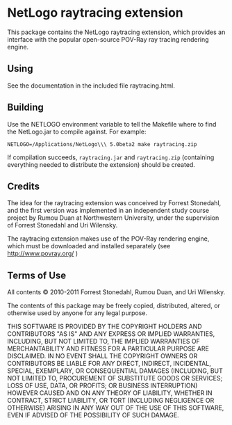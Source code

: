 # NetLogo raytracing extension

This package contains the NetLogo raytracing extension, which provides an interface with the popular open-source POV-Ray ray tracing rendering engine.

## Using

See the documentation in the included file raytracing.html.

## Building

Use the NETLOGO environment variable to tell the Makefile where to find the NetLogo.jar to compile against.  For example:

    NETLOGO=/Applications/NetLogo\\\ 5.0beta2 make raytracing.zip

If compilation succeeds, `raytracing.jar` and `raytracing.zip` (containing everything needed to distribute the extension) should be created.


## Credits

The idea for the raytracing extension was conceived by Forrest Stonedahl, and the first version was implemented in an independent study course project by Rumou Duan at Northwestern University, under the supervision of Forrest Stonedahl and Uri Wilensky.

The raytracing extension makes use of the POV-Ray rendering engine, which must be downloaded and installed separately (see http://www.povray.org/ )

## Terms of Use

All contents © 2010-2011 Forrest Stonedahl, Rumou Duan, and Uri Wilensky.

The contents of this package may be freely copied, distributed, altered, or otherwise used by anyone for any legal purpose.

THIS SOFTWARE IS PROVIDED BY THE COPYRIGHT HOLDERS AND CONTRIBUTORS "AS IS" AND ANY EXPRESS OR IMPLIED WARRANTIES, INCLUDING, BUT NOT LIMITED TO, THE IMPLIED WARRANTIES OF MERCHANTABILITY AND FITNESS FOR A PARTICULAR PURPOSE ARE DISCLAIMED.  IN NO EVENT SHALL THE COPYRIGHT OWNERS OR CONTRIBUTORS BE LIABLE FOR ANY DIRECT, INDIRECT, INCIDENTAL, SPECIAL, EXEMPLARY, OR CONSEQUENTIAL DAMAGES (INCLUDING, BUT NOT LIMITED TO, PROCUREMENT OF SUBSTITUTE GOODS OR SERVICES; LOSS OF USE, DATA, OR PROFITS; OR BUSINESS INTERRUPTION) HOWEVER CAUSED AND ON ANY THEORY OF LIABILITY, WHETHER IN CONTRACT, STRICT LIABILITY, OR TORT (INCLUDING NEGLIGENCE OR OTHERWISE) ARISING IN ANY WAY OUT OF THE USE OF THIS SOFTWARE, EVEN IF ADVISED OF THE POSSIBILITY OF SUCH DAMAGE.

